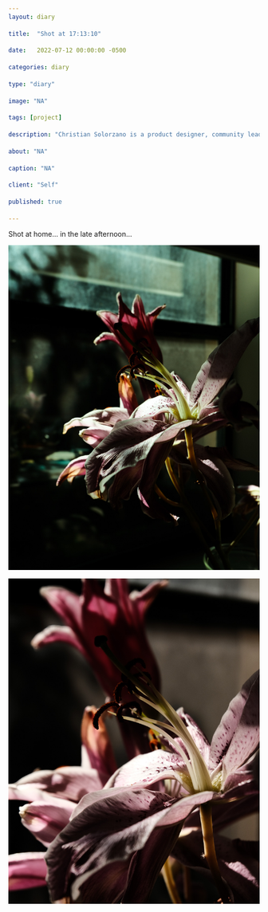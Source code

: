 ```yaml
---
layout: diary

title:  "Shot at 17:13:10"

date:   2022-07-12 00:00:00 -0500

categories: diary

type: "diary"

image: "NA"

tags: [project]

description: "Christian Solorzano is a product designer, community leader, educator, and podcast host."

about: "NA"

caption: "NA"

client: "Self"

published: true

---
```

Shot at home... in the late afternoon...

![Christian Solorzano Photography](/assets/images/photography/DSCF8633.JPG)

![Christian Solorzano Photography](/assets/images/photography/DSCF8634.JPG)



